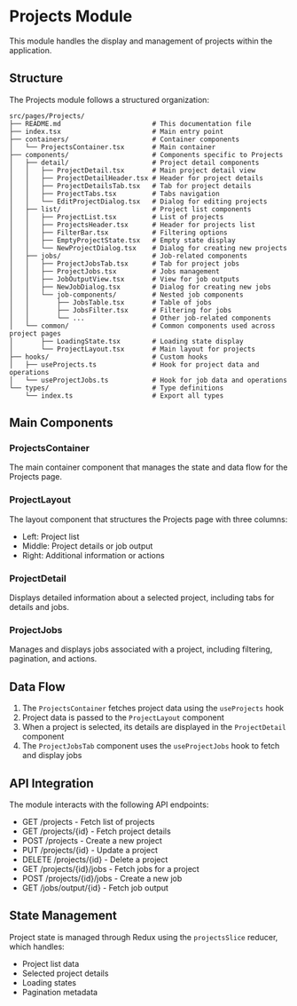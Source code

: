 # Projects Module

This module handles the display and management of projects within the application.

## Structure

The Projects module follows a structured organization:

```
src/pages/Projects/
├── README.md                       # This documentation file
├── index.tsx                       # Main entry point
├── containers/                     # Container components
│   └── ProjectsContainer.tsx       # Main container
├── components/                     # Components specific to Projects
│   ├── detail/                     # Project detail components
│   │   ├── ProjectDetail.tsx       # Main project detail view
│   │   ├── ProjectDetailHeader.tsx # Header for project details
│   │   ├── ProjectDetailsTab.tsx   # Tab for project details
│   │   ├── ProjectTabs.tsx         # Tabs navigation
│   │   └── EditProjectDialog.tsx   # Dialog for editing projects
│   ├── list/                       # Project list components
│   │   ├── ProjectList.tsx         # List of projects
│   │   ├── ProjectsHeader.tsx      # Header for projects list
│   │   ├── FilterBar.tsx           # Filtering options
│   │   ├── EmptyProjectState.tsx   # Empty state display
│   │   └── NewProjectDialog.tsx    # Dialog for creating new projects
│   ├── jobs/                       # Job-related components
│   │   ├── ProjectJobsTab.tsx      # Tab for project jobs
│   │   ├── ProjectJobs.tsx         # Jobs management
│   │   ├── JobOutputView.tsx       # View for job outputs
│   │   ├── NewJobDialog.tsx        # Dialog for creating new jobs
│   │   └── job-components/         # Nested job components
│   │       ├── JobsTable.tsx       # Table of jobs
│   │       ├── JobsFilter.tsx      # Filtering for jobs
│   │       └── ...                 # Other job-related components
│   └── common/                     # Common components used across project pages
│       ├── LoadingState.tsx        # Loading state display
│       └── ProjectLayout.tsx       # Main layout for projects
├── hooks/                          # Custom hooks
│   ├── useProjects.ts              # Hook for project data and operations
│   └── useProjectJobs.ts           # Hook for job data and operations
└── types/                          # Type definitions
    └── index.ts                    # Export all types
```

## Main Components

### ProjectsContainer

The main container component that manages the state and data flow for the Projects page.

### ProjectLayout

The layout component that structures the Projects page with three columns:
- Left: Project list
- Middle: Project details or job output
- Right: Additional information or actions

### ProjectDetail

Displays detailed information about a selected project, including tabs for details and jobs.

### ProjectJobs

Manages and displays jobs associated with a project, including filtering, pagination, and actions.

## Data Flow

1. The `ProjectsContainer` fetches project data using the `useProjects` hook
2. Project data is passed to the `ProjectLayout` component
3. When a project is selected, its details are displayed in the `ProjectDetail` component
4. The `ProjectJobsTab` component uses the `useProjectJobs` hook to fetch and display jobs

## API Integration

The module interacts with the following API endpoints:
- GET /projects - Fetch list of projects
- GET /projects/{id} - Fetch project details
- POST /projects - Create a new project
- PUT /projects/{id} - Update a project
- DELETE /projects/{id} - Delete a project
- GET /projects/{id}/jobs - Fetch jobs for a project
- POST /projects/{id}/jobs - Create a new job
- GET /jobs/output/{id} - Fetch job output

## State Management

Project state is managed through Redux using the `projectsSlice` reducer, which handles:
- Project list data
- Selected project details
- Loading states
- Pagination metadata

